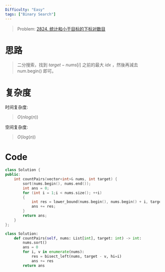 ```yaml
---
Difficulty: "Easy"
tags: ["Binary Search"]
---
```


> Problem: [2824. 统计和小于目标的下标对数目](https://leetcode.cn/problems/count-pairs-whose-sum-is-less-than-target/description/)

# 思路

> 二分搜索，找到 $target - nums[i]$ 之前的最大 $idx$ ，然後再減去 num.begin() 即可。

# 复杂度

时间复杂度:
> $O(nlog(n))$

空间复杂度:
> $O(log(n))$


# Code
```C++
class Solution {
public:
    int countPairs(vector<int>& nums, int target) {
        sort(nums.begin(), nums.end());
        int ans = 0;
        for (int i = 1;i < nums.size(); ++i)
        {
            int res = lower_bound(nums.begin(), nums.begin() + i, target - nums[i]) - nums.begin();
            ans += res;
        }
        return ans;
    }
};
```

```python
class Solution:
    def countPairs(self, nums: List[int], target: int) -> int:
        nums.sort()
        ans = 0
        for i, v in enumerate(nums):
            res = bisect_left(nums, target - v, hi=i)
            ans += res
        return ans

```
  
